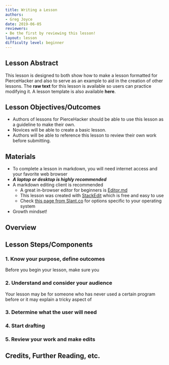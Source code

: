 ```yaml
---
title: Writing a Lesson
authors:
- Greg Joyce
date: 2019-06-05
reviewers:
- Be the first by reviewing this lesson!
layout: lesson
difficulty level: beginner
---
```


## Lesson Abstract
This lesson is designed to both show how to make a lesson formatted for PierceHacker and also to serve as an example to aid in the creation of other lessons. The **raw text** for this lesson is available so users can practice modifying it. A lesson template is also available **here**.

## Lesson Objectives/Outcomes
* Authors of lessons for PierceHacker should be able to use this lesson as a guideline to make their own. 
* Novices will be able to create a basic lesson.
* Authors will be able to reference this lesson to review their own work before submitting.

## Materials
* To complete a lesson in markdown, you will need internet access and your favorite web browser
* ***A laptop or desktop is highly recommended***
* A markdown editing client is recommended
	- A great in-browser editor for beginners is [Editor.md](https://dillinger.io)
	- This lesson was created with [StackEdit](https://stackedit.io) which is free and easy to use
	- Check [this page from Slant.co](https://www.slant.co/search?query=markdown%20editors) for options specific to your operating system
* Growth mindset!

## Overview


## Lesson Steps/Components
### 1. Know your purpose, define outcomes
Before you begin your lesson, make sure you 

### 2. Understand and consider your audience
Your lesson may be for someone who has never used a certain program before or it may explain a tricky aspect of 

### 3. Determine what the user will need


### 4. Start drafting


### 5. Review your work and make edits



## Credits, Further Reading, etc.
<!--stackedit_data:
eyJoaXN0b3J5IjpbNDcwODU3MzAxLDExMDU2MTY4NzMsLTE0ND
Y0ODU5MywtOTI5ODg2OTEzLDE4Njc3NTkxNzEsLTEyMTUzMDAz
OTEsLTU0NzQ4Njk5NywxOTMwMTIxNzY0XX0=
-->